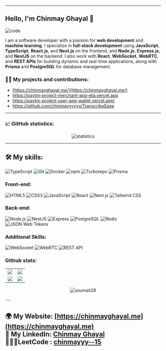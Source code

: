 
---

## Hello, I'm Chinmay Ghayal 👋

![code](https://github.com/user-attachments/assets/33f34719-d288-4ec9-b079-5eb77d7354ca)

I am a software developer with a passion for **web development** and **machine learning**. I specialize in **full-stack development** using **JavaScript**, **TypeScript**, **React.js**, and **Next.js** on the frontend, and **Node.js**, **Express.js**, and **NestJS** on the backend. I also work with **React**, **WebSocket**, **WebRTC**, and **REST APIs** for building dynamic and real-time applications, along with **Prisma** and **PostgreSQL** for database management.

### 👨‍💻 My projects and contributions:
- [https://chinmayghayal.me/](https://chinmayghayal.me/)
- https://paytm-project-merchant-app-eta.vercel.app
- https://paytm-project-user-app-wallet.vercel.app/
- https://github.com/chinmayyyyyy/TranscribeEase
  

---

### 📈 GitHub statistics:
<p align="center">
  <img src="https://github-readme-stats.vercel.app/api?username=chinmayyyyyy&show_icons=true&count_private=true" alt="statistics">
</p>

---

## 🛠️ My skills:
![TypeScript](https://img.shields.io/badge/-TypeScript-3178C6?style=for-the-badge&logoColor=white&logo=typescript)
![Git](https://img.shields.io/badge/-Git-F05032?style=for-the-badge&logoColor=white&logo=git)
![Docker](https://img.shields.io/badge/-Docker-2496ED?style=for-the-badge&logoColor=white&logo=docker)
![npm](https://img.shields.io/badge/-npm-CB3837?style=for-the-badge&logoColor=white&logo=npm)
![Turborepo](https://img.shields.io/badge/-Turborepo-EF4444?style=for-the-badge&logoColor=white&logo=turborepo)
![Prisma](https://img.shields.io/badge/-Prisma-2D3748?style=for-the-badge&logoColor=white&logo=prisma)

### Front-end:
![HTML5](https://img.shields.io/badge/-HTML5-E34F26?style=for-the-badge&logoColor=white&logo=html5)
![CSS3](https://img.shields.io/badge/-CSS3-1572B6?style=for-the-badge&logoColor=white&logo=css3)
![JavaScript](https://img.shields.io/badge/-JavaScript-F7DF1E?style=for-the-badge&logoColor=white&logo=javascript)
![React](https://img.shields.io/badge/-React-61DAFB?style=for-the-badge&logoColor=white&logo=react)
![Next.js](https://img.shields.io/badge/-Next.js-000000?style=for-the-badge&logoColor=white&logo=next.js)
![Tailwind CSS](https://img.shields.io/badge/-Tailwind%20CSS-06B6D4?style=for-the-badge&logoColor=white&logo=tailwind%20css)

### Back-end:
![Node.js](https://img.shields.io/badge/-Node.js-339933?style=for-the-badge&logoColor=white&logo=node.js)
![NestJS](https://img.shields.io/badge/-NestJS-E0234E?style=for-the-badge&logoColor=white&logo=nestjs)
![Express](https://img.shields.io/badge/-Express-000000?style=for-the-badge&logoColor=white&logo=express)
![PostgreSQL](https://img.shields.io/badge/-PostgreSQL-4169E1?style=for-the-badge&logoColor=white&logo=postgresql)
![Redis](https://img.shields.io/badge/-Redis-DC382D?style=for-the-badge&logoColor=white&logo=redis)
![JSON Web Tokens](https://img.shields.io/badge/-JSON%20Web%20Tokens-000000?style=for-the-badge&logoColor=white&logo=json%20web%20tokens)

### Additional Skills:
![WebSocket](https://img.shields.io/badge/-WebSocket-010101?style=for-the-badge&logoColor=white&logo=websocket)
![WebRTC](https://img.shields.io/badge/-WebRTC-333333?style=for-the-badge&logoColor=white&logo=webrtc)
![REST API](https://img.shields.io/badge/-REST%20API-333333?style=for-the-badge&logoColor=white&logo=rest-api)

<!-- Github Stats --> 
### Github stats:

<table>
  <tr>
    <td>
      <img src="http://github-profile-summary-cards.vercel.app/api/cards/profile-details?username=chinmayyyyyy&theme=tokyonight"/>
    </td>
     <td>
      <img src="http://github-profile-summary-cards.vercel.app/api/cards/most-commit-language?username=chinmayyyyyy&theme=tokyonight"/>
    </td>
  </tr>
  
  <tr>
      <td>
        <img align="center" src="https://github-readme-streak-stats.herokuapp.com/?user=chinmayyyyyy&theme=tokyonight" />
<!--   <img src="https://github-readme-stats.vercel.app/api?username=soumali28&include_all_commits=true&count_private=true&show_icons=true&line_height=20&theme=tokyonight" /> -->
    </td>
    <td>
       <img src="https://github-readme-stats.vercel.app/api/top-langs?username=chinmayyyyyy&show_icons=true&locale=en&layout=compact&theme=tokyonight"/>
    </td>
  </tr>
  
</table>

<p align="center"> 
<img src="https://komarev.com/ghpvc/?username=chinmayyyyyy&label=Profile%20views&color=0e75b6&style=flat" alt="soumali28" /> </p>
<p>
<!-- <p align="center">
<img align="center" src="https://github-readme-streak-stats.herokuapp.com/?user=soumali28&theme=tokyonight" />
</p> -->
<!-- 
[![Soumali's GitHub activity graph](https://activity-graph.herokuapp.com/graph?username=soumali28&theme=xcode)](https://github.com/soumali28) -->
<!--
![](https://komarev.com/ghpvc/?username=soumali28&label=VIEWS&color=blueviolet) -->
---

🌍 My Website: [https://chinmayghayal.me](https://chinmayghayal.me)<br>
📱 My LinkedIn: [Chinmay Ghayal](www.linkedin.com/in/chinmay-ghayal)<br>
👨🏻‍💻LeetCode : [chinmayyy--15](https://leetcode.com/u/chinmayyy--15/)
---
